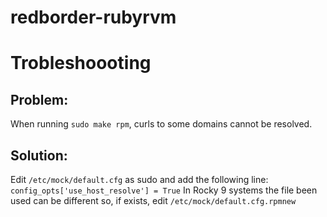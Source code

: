 # redborder-rubyrvm
# Trobleshoooting

## Problem:
When running `sudo make rpm`, curls to some domains cannot be resolved.

## Solution:
Edit `/etc/mock/default.cfg` as sudo and add the following line:
`config_opts['use_host_resolve'] = True`
In Rocky 9 systems the file been used can be different so, if exists, edit `/etc/mock/default.cfg.rpmnew`
